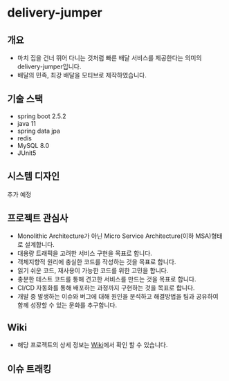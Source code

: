 # delivery-jumper

## 개요
* 마치 집을 건너 뛰어 다니는 것처럼 빠른 배달 서비스를 제공한다는 의미의 delivery-jumper입니다.  
* 배달의 민족, 최강 배달을 모티브로 제작하였습니다.  

## 기술 스택
* spring boot 2.5.2
* java 11
* spring data jpa
* redis
* MySQL 8.0
* JUnit5

## 시스템 디자인
추가 예정

## 프로젝트 관심사
* Monolithic Architecture가 아닌 Micro Service Architecture(이하 MSA)형태로 설계합니다.
* 대용량 트래픽을 고려한 서비스 구현을 목표로 합니다.
* 객체지향적 원리에 충실한 코드를 작성하는 것을 목표로 합니다.
* 읽기 쉬운 코드, 재사용이 가능한 코드를 위한 고민을 합니다.
* 충분한 테스트 코드를 통해 견고한 서비스를 만드는 것을 목표로 합니다.
* CI/CD 자동화를 통해 배포하는 과정까지 구현하는 것을 목표로 합니다.
* 개발 중 발생하는 이슈와 버그에 대해 원인을 분석하고 해결방법을 팀과 공유하여 함께 성장할 수 있는 문화를 추구합니다.

## Wiki
* 해당 프로젝트의 상세 정보는 [Wiki](https://github.com/devonuu/delivery-jumper/wiki)에서 확인 할 수 있습니다.

## 이슈 트래킹